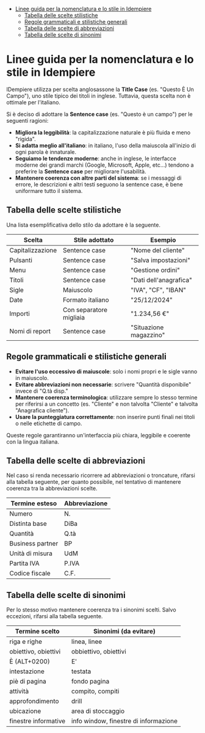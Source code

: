 - [Linee guida per la nomenclatura e lo stile in Idempiere](#linee-guida-per-la-nomenclatura-e-lo-stile-in-idempiere)
  - [Tabella delle scelte stilistiche](#tabella-delle-scelte-stilistiche)
  - [Regole grammaticali e stilistiche generali](#regole-grammaticali-e-stilistiche-generali)
  - [Tabella delle scelte di abbreviazioni](#tabella-delle-scelte-di-abbreviazioni)
  - [Tabella delle scelte di sinonimi](#tabella-delle-scelte-di-sinonimi)


# Linee guida per la nomenclatura e lo stile in Idempiere

IDempiere utilizza per scelta anglosassone la **Title Case** (es. "Questo È Un Campo"), uno stile tipico dei titoli in inglese. Tuttavia, questa scelta non è ottimale per l'italiano.

Si è deciso di adottare la **Sentence case** (es. "Questo è un campo") per le seguenti ragioni:

- **Migliora la leggibilità**: la capitalizzazione naturale è più fluida e meno "rigida".
- **Si adatta meglio all'italiano**: in italiano, l'uso della maiuscola all'inizio di ogni parola è innaturale.
- **Seguiamo le tendenze moderne**: anche in inglese, le interfacce moderne dei grandi marchi (Google, Microsoft, Apple, etc...) tendono a preferire la **Sentence case** per migliorare l'usabilità.
- **Mantenere coerenza con altre parti del sistema**: se i messaggi di errore, le descrizioni e altri testi seguono la sentence case, è bene uniformare tutto il sistema.

## Tabella delle scelte stilistiche
Una lista esemplificativa dello stilo da adottare è la seguente.

| Scelta            | Stile adottato         | Esempio                  |
|------------------|-------------------------|--------------------------|
| Capitalizzazione | Sentence case           | "Nome del cliente"       |
| Pulsanti         | Sentence case           | "Salva impostazioni"     |
| Menu             | Sentence case           | "Gestione ordini"        |
| Titoli           | Sentence case           | "Dati dell'anagrafica"   |
| Sigle            | Maiuscolo               | "IVA", "CF", "IBAN"      |
| Date             | Formato italiano        | "25/12/2024"             |
| Importi          | Con separatore migliaia | "1.234,56 €"             |
| Nomi di report   | Sentence case           | "Situazione magazzino"   |

## Regole grammaticali e stilistiche generali
- **Evitare l'uso eccessivo di maiuscole**: solo i nomi propri e le sigle vanno in maiuscolo.
- **Evitare abbreviazioni non necessarie**: scrivere "Quantità disponibile" invece di "Q.tà disp."
- **Mantenere coerenza terminologica**: utilizzare sempre lo stesso termine per riferirsi a un concetto (es. "Cliente" e non talvolta "Cliente" e talvolta "Anagrafica cliente").
- **Usare la punteggiatura correttamente**: non inserire punti finali nei titoli o nelle etichette di campo.

Queste regole garantiranno un'interfaccia più chiara, leggibile e coerente con la lingua italiana.

## Tabella delle scelte di abbreviazioni
Nel caso si renda necessario ricorrere ad abbreviazioni o troncature, rifarsi alla tabella seguente, per quanto possibile, nel tentativo di mantenere coerenza tra la abbreviazioni scelte.

| Termine esteso    | Abbreviazione        |
|-------------------|----------------------|
| Numero            | N.                   |
| Distinta base     | DiBa                 |
| Quantità          | Q.tà                 |
| Business partner  | BP                   |
| Unità di misura   | UdM                  |
| Partita IVA       | P.IVA                |
| Codice fiscale    | C.F.                 |

## Tabella delle scelte di sinonimi
Per lo stesso motivo mantenere coerenza tra i sinonimi scelti. Salvo eccezioni, rifarsi alla tabella seguente.

| Termine scelto        | Sinonimi (da evitare)                 |
|-----------------------|---------------------------------------|
| riga e righe          | linea, linee                          |
| obiettivo, obiettivi  | obbiettivo, obiettivi                 |
| È (ALT+0200)          | E'                                    |
| intestazione          | testata                               |
| piè di pagina         | fondo pagina                          |
| attività              | compito, compiti                      |
| approfondimento       | drill                                 |
| ubicazione            | area di stoccaggio                    |
| finestre informative  | info window, finestre di informazione |